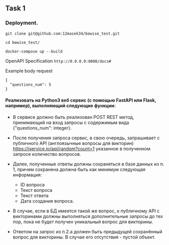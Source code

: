 ## Task 1

### Deployment.

```
git clone git@github.com:12masek34/bewise_test.git

cd bewise_test/

docker-compose up --build
```

OpenAPI Specification ```http://0.0.0.0:8000/docs#```


Example body request
```
{
  "questions_num": 5
}
```



#### Реализовать на Python3 веб сервис (с помощью FastAPI или Flask, например), выполняющий следующие функции:

* В сервисе должно быть реализован POST REST метод, принимающий на вход запросы с содержимым вида {"questions_num": integer}.

* После получения запроса сервис, в свою очередь, запрашивает с публичного API (англоязычные вопросы для викторин) https://jservice.io/api/random?count=1 указанное в полученном запросе количество вопросов.

* Далее, полученные ответы должны сохраняться в базе данных из п. 1, причем сохранена должна быть как минимум следующая информация:
  - ID вопроса
  - Текст вопроса
  - Текст ответа
  - Дата создания вопроса.

* В случае, если в БД имеется такой же вопрос, к публичному API с викторинами должны выполняться дополнительные запросы до тех пор, пока не будет получен уникальный вопрос для викторины.

* Ответом на запрос из п.2.a должен быть предыдущей сохранённый вопрос для викторины. В случае его отсутствия - пустой объект.
